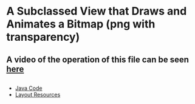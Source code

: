 # A Subclassed View that Draws and Animates a Bitmap (png with transparency)

## A video of the operation of this file can be seen [here](https://www.youtube.com/watch?v=tUug5g_7aoM) <br> 

## 

 - [Java Code](./app/src/main/java/com/example/pckosek/customview_13) <br>
 - [Layout Resources](./app/src/main/res/layout)
